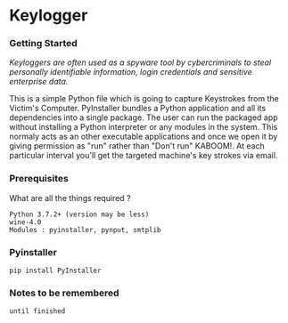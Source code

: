 # Keylogger

### Getting Started

*Keyloggers are often used as a spyware tool by cybercriminals to steal personally identifiable information, login credentials and sensitive enterprise data.* 

This is a simple Python file which is going to capture Keystrokes from the Victim's Computer. PyInstaller bundles a Python application and all its dependencies into a single package. The user can run the packaged app without installing a Python interpreter or any modules in the system. This normaly acts as an other executable applications and once we open it by giving permission as "run" rather than "Don't run" KABOOM!. At each particular interval you'll get the targeted machine's key strokes via email.

### Prerequisites

What are all the things required ?

```
Python 3.7.2+ (version may be less)
wine-4.0
Modules : pyinstaller, pynput, smtplib
```
### Pyinstaller
```
pip install PyInstaller
```

### Notes to be remembered



```
until finished
```
